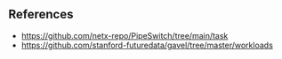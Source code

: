 
## References

* https://github.com/netx-repo/PipeSwitch/tree/main/task
* https://github.com/stanford-futuredata/gavel/tree/master/workloads
